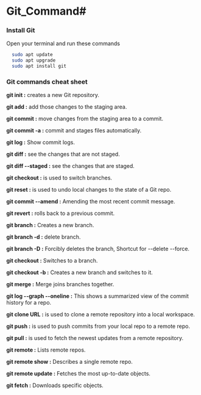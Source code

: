 # Git_Command# 


### Install Git

Open your terminal and run these commands

```bash
  sudo apt update
  sudo apt upgrade
  sudo apt install git
```
### Git commands cheat sheet
**git init :** creates a new Git repository.

**git add :** add those changes to the staging area.

**git commit :** move changes from the staging area to a commit.

**git commit -a :** commit and stages files automatically.

**git log :** Show commit logs.

**git diff :** see the changes that are not staged.

**git diff --staged :** see the changes that are staged.

**git checkout :** is used to switch branches.

**git reset :** is used to undo local changes to the state of a Git repo.

**git commit --amend :** Amending the most recent commit message.

**git revert :** rolls back to a previous commit.

**git branch <name> :** Creates a new branch.

**git branch -d <branch> :** delete branch.

**git branch -D <branch> :** Forcibly deletes the branch, Shortcut for --delete --force.

**git checkout <branch> :** Switches to a branch.

**git checkout -b <branch> :** Creates a new branch and switches to it.

**git merge <branch> :** Merge joins branches together. 

**git log --graph --oneline :** This shows a summarized view of the commit history for a repo.

**git clone URL :** is used to clone a remote repository into a local workspace.

**git push :** is used to push commits from your local repo to a remote repo.

**git pull :** is used to fetch the newest updates from a remote repository.

**git remote :** Lists remote repos.
  
**git remote show <name> :** Describes a single remote repo.
  
**git remote update :** Fetches the most up-to-date objects.
  
**git fetch :** Downloads specific objects.
